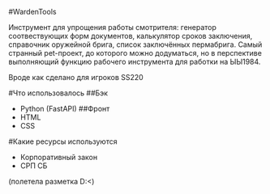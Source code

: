 #WardenTools

Инструмент для упрощения работы смотрителя: генератор соотвествующих форм документов, калькулятор сроков заключения, справочник оружейной брига, список заключённых пермабрига.
Самый странный pet-проект, до которого можно додуматься, но в перспективе выполняющий функцию рабочего инструмента для работки на ЫЫ1984.

Вроде как сделано для игроков SS220

#Что использовалось
##Бэк
- Python (FastAPI)
##Фронт
- HTML
- CSS

#Какие ресурсы используются
- Корпоративный закон
- СРП СБ

(полетела разметка D:<)

